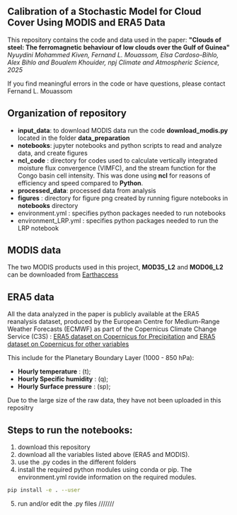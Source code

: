 ## Calibration of a Stochastic Model for Cloud Cover Using MODIS and ERA5 Data

This repository contains the code and data used in the paper:
**"Clouds of steel: The ferromagnetic behaviour of low clouds over the Gulf of Guinea"**
*Nyuydini Mohammed Kiven, Fernand L. Mouassom, Elsa Cardoso-Bihlo, Alex Bihlo and Boualem Khouider, npj Climate and Atmospheric Science, 2025*

If you find meaningful errors in the code or have questions, please contact Fernand L. Mouassom 

## Organization of repository 
* **input_data**: to download MODIS data run the code **download_modis.py** located in the folder **data_preparation** 
* **notebooks**: jupyter notebooks and python scripts to read and analyze data, and create figures
* **ncl_code** : directory for codes used to calculate vertically integrated moisture flux convergence (VIMFC), and the stream function for the Congo basin cell intensity. This was done using **ncl** for reasons of efficiency and speed compared to **Python**.
* **processed_data**: processed data from analysis
* **figures** :  directory for figure png created by running figure notebooks in **notebooks** directory
* environment.yml : specifies python packages needed to run notebooks
* environment_LRP.yml : specifies python packages needed to run the LRP notebook

## MODIS data
The two MODIS products used in this project, **MOD35_L2** and **MOD06_L2** can be downloaded from [Earthaccess](https://ladsweb.modaps.eosdis.nasa.gov)
## ERA5 data
All the data analyzed in the paper is publicly available at the ERA5 reanalysis dataset, produced by the European Centre for Medium-Range Weather Forecasts (ECMWF) as part of the Copernicus Climate Change Service (C3S) : [ERA5 dataset on Copernicus for Precipitation](https://cds.climate.copernicus.eu/datasets/reanalysis-era5-single-levels?tab=overview) and [ERA5 dataset on Copernicus for other variables](https://cds.climate.copernicus.eu/datasets/reanalysis-era5-pressure-levels?tab=overview)

This include for the Planetary Boundary Layer (1000 - 850 hPa):

* **Hourly temperature** : (t);
* **Hourly Specific humidity** : (q);
* **Hourly Surface pressure** : (sp);
 
Due to the large size of the raw data, they have not been uploaded in this repositry 

## Steps to run the notebooks:
1. download this repository  
2. download all the variables listed  above (ERA5 and MODIS). 
3. use the .py codes in the different folders
4. install the required python modules using conda or pip. The environment.yml rovide information on the required modules. 
```bash
pip install -e . --user
```
5. run and/or edit the .py files ///////
